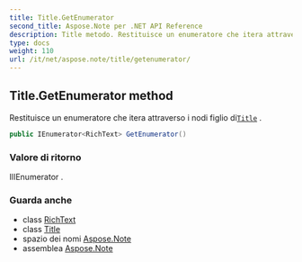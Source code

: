 ```yaml
---
title: Title.GetEnumerator
second_title: Aspose.Note per .NET API Reference
description: Title metodo. Restituisce un enumeratore che itera attraverso i nodi figlio diTitle .
type: docs
weight: 110
url: /it/net/aspose.note/title/getenumerator/
---
```

## Title.GetEnumerator method

Restituisce un enumeratore che itera attraverso i nodi figlio di[`Title`](../) .

```csharp
public IEnumerator<RichText> GetEnumerator()
```

### Valore di ritorno

IlIEnumerator .

### Guarda anche

* class [RichText](../../richtext/)
* class [Title](../)
* spazio dei nomi [Aspose.Note](../../title/)
* assemblea [Aspose.Note](../../../)


